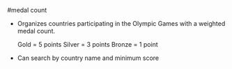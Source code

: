 #medal count

- Organizes countries participating in the Olympic Games with a weighted medal count.

  Gold = 5 points
  Silver = 3 points
  Bronze = 1 point
  
- Can search by country name and minimum score
